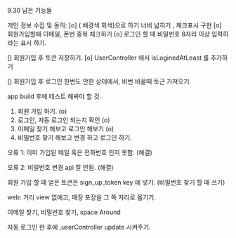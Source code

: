 9.30 
남은 기능들

개인 정보 수집 및 동의: 
[o] ( 배경색 회색)으로 하기 너비 넓히기 , 체크표시 구현
[o] 회원가입할때 
이메일, 폰번 중복 체크하기 
[o] 로그인 할 때 비밀번호 8자리 이상 입력하라는  표시 하기. 

[] 회원가입 후 토큰 저장하기.
[o] UserController 에서 isLoginedAtLeast 를 추가하기 

[] 회원가입 후 로그인 한번도 안한 상테에서, 
비번 바꿀때 토근 가져오기. 

app build 후에 테스트 해봐야 할 것. 

1. 회원 가입 하기. (o)
2. 로그인, 자동 로그인 되는지 확인 (o)
3. 이메일 찾기 해보고 로그인 해보기  (o)
4. 비밀번호 찾기 해보고 변경 하고 로그인 하기. 

오류 1: 
이미 가입된 메일 혹은 전화번호 인지 못함. (해결)

오류 2:  비밀번호 변경 api 잘 안됨. (해결)


회원 가입 할 때 얻은 토큰은 sign_up_token key 에 넣기. 
(비밀번호 찾기 할 때 쓰기)

web: 거리 view 없애고, 매장 포장을 그 쪽 자리로 옮기기. 

이메일 찾기, 비밀번호 찾기, space Around

 자동 로그인 한 후에 ,userController update 시켜주기. 